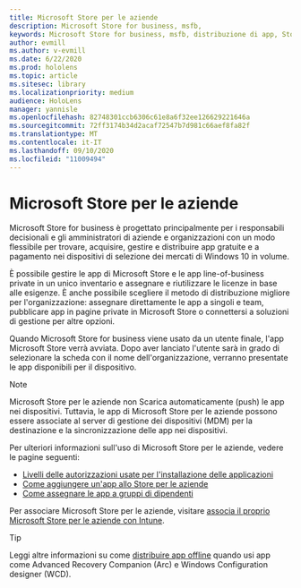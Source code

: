 ```yaml
---
title: Microsoft Store per le aziende
description: Microsoft Store for business, msfb,
keywords: Microsoft Store for business, msfb, distribuzione di app, Store
author: evmill
ms.author: v-evmill
ms.date: 6/22/2020
ms.prod: hololens
ms.topic: article
ms.sitesec: library
ms.localizationpriority: medium
audience: HoloLens
manager: yannisle
ms.openlocfilehash: 82748301ccb6306c61e8a6f32ee126629221646a
ms.sourcegitcommit: 72ff3174b34d2acaf72547b7d981c66aef8fa82f
ms.translationtype: MT
ms.contentlocale: it-IT
ms.lasthandoff: 09/10/2020
ms.locfileid: "11009494"
---
```

# Microsoft Store per le aziende

Microsoft Store for business è progettato principalmente per i responsabili decisionali e gli amministratori di aziende e organizzazioni con un modo flessibile per trovare, acquisire, gestire e distribuire app gratuite e a pagamento nei dispositivi di selezione dei mercati di Windows 10 in volume. 

È possibile gestire le app di Microsoft Store e le app line-of-business private in un unico inventario e assegnare e riutilizzare le licenze in base alle esigenze. È anche possibile scegliere il metodo di distribuzione migliore per l'organizzazione: assegnare direttamente le app a singoli e team, pubblicare app in pagine private in Microsoft Store o connettersi a soluzioni di gestione per altre opzioni.

Quando Microsoft Store for business viene usato da un utente finale, l'app Microsoft Store verrà avviata. Dopo aver lanciato l'utente sarà in grado di selezionare la scheda con il nome dell'organizzazione, verranno presentate le app disponibili per il dispositivo.

> [!Note] 
> Microsoft Store per le aziende non Scarica automaticamente (push) le app nei dispositivi. Tuttavia, le app di Microsoft Store per le aziende possono essere associate al server di gestione dei dispositivi (MDM) per la destinazione e la sincronizzazione delle app nei dispositivi.

Per ulteriori informazioni sull'uso di Microsoft Store per le aziende, vedere le pagine seguenti:
* [Livelli delle autorizzazioni usate per l'installazione delle applicazioni](https://docs.microsoft.com/mem/intune/configuration/device-restrictions-windows-holographic#app-store)
* [Come aggiungere un'app allo Store per le aziende](https://docs.microsoft.com/mem/intune/apps/store-apps-windows)
* [Come assegnare le app a gruppi di dipendenti](https://docs.microsoft.com/mem/intune/apps/windows-store-for-business)

Per associare Microsoft Store per le aziende, visitare [associa il proprio Microsoft Store per le aziende con Intune](https://docs.microsoft.com/mem/intune/apps/windows-store-for-business#associate-your-microsoft-store-for-business-account-with-intune).

> [!Tip] 
> Leggi altre informazioni su come [distribuire app offline](https://docs.microsoft.com/microsoft-store/distribute-offline-apps) quando usi app come Advanced Recovery Companion (Arc) e Windows Configuration designer (WCD).
